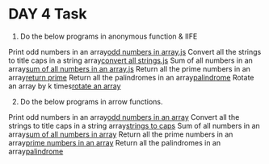 # DAY 4 Task

1. Do the below programs in anonymous function & IIFE

Print odd numbers in an array[odd numbers in array.js](./iffe/odd%20numbers%20in%20array.js)
Convert all the strings to title caps in a string array[convert all strings.js](./iffe/Convert%20all%20the%20strings%20to%20title%20caps%20in%20a%20string%20array.js)
Sum of all numbers in an array[sum of all numbers in an array.js](./iffe/sum%20of%20arrays.js)
Return all the prime numbers in an array[return prime](./iffe/return%20all%20the%20prime%20numbers%20in%20array.js)
Return all the palindromes in an array[palindrome](./iffe/Return%20all%20the%20palindromes%20in%20an%20array.js)
Rotate an array by k times[rotate an array](./iffe/Rotate%20an%20array%20by%20k%20times.js)

2. Do the below programs in arrow functions.

Print odd numbers in an array[odd numbers in an array](./arrow/odd.js)
Convert all the strings to title caps in a string array[strings to caps](./arrow/strings%20to%20caps.js)
Sum of all numbers in an array[sum of all numbers in array](./arrow/sum%20of%20all%20numbersin%20an%20array.js)
Return all the prime numbers in an array[prime numbers in an array](./arrow/prime.js)
Return all the palindromes in an array[palindrome](./arrow/palindrome.js)




